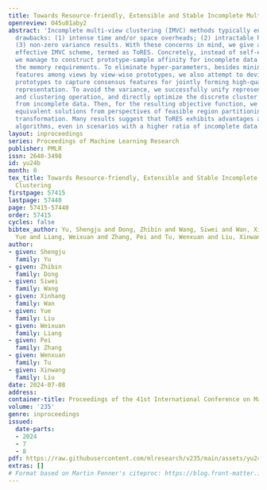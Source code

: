 ```yaml
---
title: Towards Resource-friendly, Extensible and Stable Incomplete Multi-view Clustering
openreview: O45u81aby2
abstract: 'Incomplete multi-view clustering (IMVC) methods typically encounter three
  drawbacks: (1) intense time and/or space overheads; (2) intractable hyper-parameters;
  (3) non-zero variance results. With these concerns in mind, we give a simple yet
  effective IMVC scheme, termed as ToRES. Concretely, instead of self-expression affinity,
  we manage to construct prototype-sample affinity for incomplete data so as to decrease
  the memory requirements. To eliminate hyper-parameters, besides mining complementary
  features among views by view-wise prototypes, we also attempt to devise cross-view
  prototypes to capture consensus features for jointly forming high-quality clustering
  representation. To avoid the variance, we successfully unify representation learning
  and clustering operation, and directly optimize the discrete cluster indicators
  from incomplete data. Then, for the resulting objective function, we provide two
  equivalent solutions from perspectives of feasible region partitioning and objective
  transformation. Many results suggest that ToRES exhibits advantages against 20 SOTA
  algorithms, even in scenarios with a higher ratio of incomplete data.'
layout: inproceedings
series: Proceedings of Machine Learning Research
publisher: PMLR
issn: 2640-3498
id: yu24b
month: 0
tex_title: Towards Resource-friendly, Extensible and Stable Incomplete Multi-view
  Clustering
firstpage: 57415
lastpage: 57440
page: 57415-57440
order: 57415
cycles: false
bibtex_author: Yu, Shengju and Dong, Zhibin and Wang, Siwei and Wan, Xinhang and Liu,
  Yue and Liang, Weixuan and Zhang, Pei and Tu, Wenxuan and Liu, Xinwang
author:
- given: Shengju
  family: Yu
- given: Zhibin
  family: Dong
- given: Siwei
  family: Wang
- given: Xinhang
  family: Wan
- given: Yue
  family: Liu
- given: Weixuan
  family: Liang
- given: Pei
  family: Zhang
- given: Wenxuan
  family: Tu
- given: Xinwang
  family: Liu
date: 2024-07-08
address:
container-title: Proceedings of the 41st International Conference on Machine Learning
volume: '235'
genre: inproceedings
issued:
  date-parts:
  - 2024
  - 7
  - 8
pdf: https://raw.githubusercontent.com/mlresearch/v235/main/assets/yu24b/yu24b.pdf
extras: []
# Format based on Martin Fenner's citeproc: https://blog.front-matter.io/posts/citeproc-yaml-for-bibliographies/
---
```

